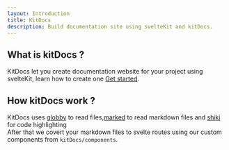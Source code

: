 ```yaml
---
layout: Introduction
title: KitDocs
description: Build documentation site using svelteKit and kitDocs.
---
```

## What is kitDocs ?
KitDocs let you create documentation website for your project using svelteKit, learn how to create one [Get started](/docs/quick-start).

## How kitDocs work ?
KitDocs uses [globby](https://www.npmjs.com/package/globby) to read files,[marked](https://www.npmjs.com/package/marked) to read markdown files and [shiki](https://www.npmjs.com/package/shiki) for code highlighting<br />
After that we covert your markdown files to svelte routes using our custom components from `kitDocs/components`.<br />